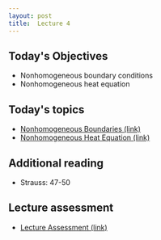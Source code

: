 ```yaml
---
layout: post
title:  Lecture 4
---
```



## Today's Objectives

* Nonhomogeneous boundary conditions
* Nonhomogeneous heat equation

## Today's topics
* <a target="_parent" href="https://wcasper.github.io/math406spring2024/topics/007-nonhomogeneous-boundary.html">Nonhomogeneous Boundaries (link)</a>
* <a target="_parent" href="https://wcasper.github.io/math406spring2024/topics/007-nonhomogeneous-heat.html">Nonhomogeneous Heat Equation (link)</a>

## Additional reading

* Strauss:  47-50

## Lecture assessment
* <a target="_parent" href="https://wcasper.github.io/math406spring2024/quizzes/lecture4">Lecture Assessment (link)</a>


